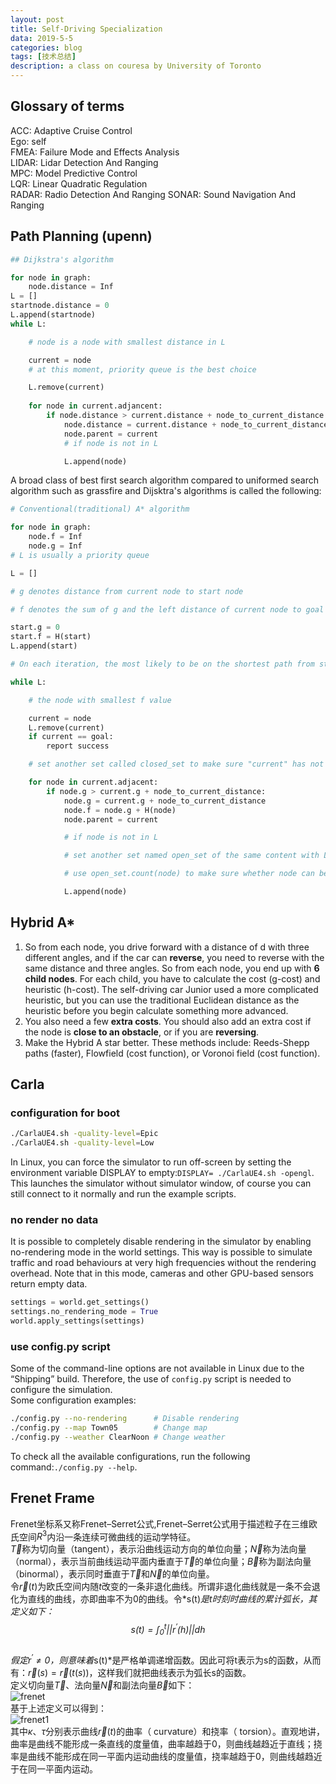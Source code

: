 ```yaml
---
layout: post
title: Self-Driving Specialization
data: 2019-5-5
categories: blog
tags: [技术总结]
description: a class on couresa by University of Toronto
---
```


## Glossary of terms

ACC: Adaptive Cruise Control  
Ego: self  
FMEA: Failure Mode and Effects Analysis  
LIDAR: Lidar Detection And Ranging  
MPC: Model Predictive Control  
LQR: Linear Quadratic Regulation  
RADAR: Radio Detection And Ranging 
SONAR: Sound Navigation And Ranging  

## Path Planning (upenn)

```python
## Dijkstra's algorithm

for node in graph:
    node.distance = Inf
L = []
startnode.distance = 0
L.append(startnode)
while L:

    # node is a node with smallest distance in L   

    current = node
    # at this moment, priority queue is the best choice   

    L.remove(current)
    
    for node in current.adjancent:
        if node.distance > current.distance + node_to_current_distance:
            node.distance = current.distance + node_to_current_distance
            node.parent = current
            # if node is not in L  

            L.append(node)
```

A broad class of best first search algorithm compared to uniformed search algorithm such as grassfire and Dijsktra's algorithms is called the following:

```python
# Conventional(traditional) A* algorithm

for node in graph:
    node.f = Inf
    node.g = Inf
# L is usually a priority queue

L = []

# g denotes distance from current node to start node   

# f denotes the sum of g and the left distance of current node to goal node   

start.g = 0  
start.f = H(start)  
L.append(start)  

# On each iteration, the most likely to be on the shortest path from start(g) to destination(f)   

while L:

    # the node with smallest f value  

    current = node
    L.remove(current)
    if current == goal:
        report success

    # set another set called closed_set to make sure "current" has not been arrived before

    for node in current.adjacent:
        if node.g > current.g + node_to_current_distance:
            node.g = current.g + node_to_current_distance
            node.f = node.g + H(node)
            node.parent = current

            # if node is not in L

            # set another set named open_set of the same content with L

            # use open_set.count(node) to make sure whether node can be added to L

            L.append(node)
```

## Hybrid A*

1. So from each node, you drive forward with a distance of d with three different angles, and if the car can **reverse**, you need to reverse with the same distance and three angles. So from each node, you end up with **6 child nodes**. For each child, you have to calculate the cost (g-cost) and heuristic (h-cost). The self-driving car Junior used a more complicated heuristic, but you can use the traditional Euclidean distance as the heuristic before you begin calculate something more advanced.  
2. You also need a few **extra costs**. You should also add an extra cost if the node is **close to an obstacle**, or if you are **reversing**.  
3. Make the Hybrid A star better. These methods include: Reeds-Shepp paths (faster), Flowfield (cost function), or Voronoi field (cost function).  


## Carla

### configuration for boot

```sh
./CarlaUE4.sh -quality-level=Epic
./CarlaUE4.sh -quality-level=Low
```
In Linux, you can force the simulator to run off-screen by setting the
environment variable DISPLAY to empty:`DISPLAY= ./CarlaUE4.sh -opengl`. This launches the simulator without simulator window, of course you can still
connect to it normally and run the example scripts.  

### no render no data

It is possible to completely disable rendering in the simulator by enabling
no-rendering mode in the world settings. This way is possible to simulate
traffic and road behaviours at very high frequencies without the rendering
overhead. Note that in this mode, cameras and other GPU-based sensors return
empty data.
```python
settings = world.get_settings()
settings.no_rendering_mode = True
world.apply_settings(settings)
```

### use config.py script

Some of the command-line options are not available in Linux due to the “Shipping” build. Therefore, the use of `config.py` script is needed to configure the simulation.  
Some configuration examples:
```sh
./config.py --no-rendering      # Disable rendering
./config.py --map Town05        # Change map
./config.py --weather ClearNoon # Change weather
```
To check all the available configurations, run the following command:`./config.py --help`.  

## Frenet Frame

Frenet坐标系又称Frenet–Serret公式,Frenet–Serret公式用于描述粒子在三维欧氏空间$R^3$内沿一条连续可微曲线的运动学特征。  
$\vec{T}$称为切向量（tangent），表示沿曲线运动方向的单位向量；$\vec{N}$称为法向量（normal），表示当前曲线运动平面内垂直于$\vec{T}$的单位向量；$\vec{B}$称为副法向量（binormal），表示同时垂直于$\vec{T}$和$\vec{N}$的单位向量。  
令$\vec{r}(t)$为欧氏空间内随*t*改变的一条非退化曲线。所谓非退化曲线就是一条不会退化为直线的曲线，亦即曲率不为0的曲线。令*s(t)*是t时刻时曲线的累计弧长，其定义如下：  
$$s(t) = \int_{0}^{t}||r^{'}(h)||dh$$  
假定$r^{'} \neq 0$，则意味着*s(t)*是严格单调递增函数。因此可将t表示为s的函数，从而有：$\vec{r}(s)=\vec{r}(t(s))$，这样我们就把曲线表示为弧长s的函数。  
定义切向量$\vec{T}$、法向量$\vec{N}$和副法向量$\vec{B}$如下：  
![frenet](https://github.com/bryanibit/bryanibit.github.io/raw/master/img/doc/frenet.JPG)  
基于上述定义可以得到：  
![frenet1](https://github.com/bryanibit/bryanibit.github.io/raw/master/img/doc/frenet1.JPG)  
其中$\kappa$、$\tau$分别表示曲线$\vec{r}(t)$的曲率（ curvature）和挠率（ torsion）。直观地讲，曲率是曲线不能形成一条直线的度量值，曲率越趋于0，则曲线越趋近于直线；挠率是曲线不能形成在同一平面内运动曲线的度量值，挠率越趋于0，则曲线越趋近于在同一平面内运动。  
